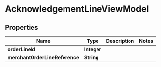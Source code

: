
# AcknowledgementLineViewModel

## Properties
Name | Type | Description | Notes
------------ | ------------- | ------------- | -------------
**orderLineId** | **Integer** |  | 
**merchantOrderLineReference** | **String** |  | 



